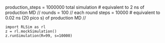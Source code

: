 production_steps = 1000000 total simulation # equivalent to 2 ns of production MD //
rounds = 100 //
each round steps = 10000 # equivalent to 0.02 ns (20 pico s) of production MD //

```
import RLSim as rl
z = rl.mockSimulation()
z.runSimulation(R=99, s=10000)
```
